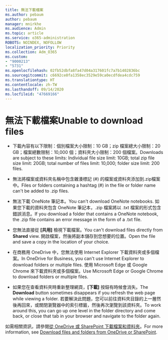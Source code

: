 ```yaml
---
title: 無法下載檔案
ms.author: pebaum
author: pebaum
manager: mnirkhe
ms.audience: Admin
ms.topic: article
ms.service: o365-administration
ROBOTS: NOINDEX, NOFOLLOW
localization_priority: Priority
ms.collection: Adm_O365
ms.custom:
- "9000213"
- "5731"
ms.openlocfilehash: 02fb52dbfa8fa47d04a317601fc7a7b1402836bc
ms.sourcegitcommit: c6692ce0fa1358ec3529e59ca0ecdfdea4cdc759
ms.translationtype: HT
ms.contentlocale: zh-TW
ms.lasthandoff: 09/14/2020
ms.locfileid: "47669166"
---
```

# <a name="unable-to-download-files"></a><span data-ttu-id="983fb-102">無法下載檔案</span><span class="sxs-lookup"><span data-stu-id="983fb-102">Unable to download files</span></span>

- <span data-ttu-id="983fb-103">下載內容有以下限制：個別檔案大小限制：10 GB；zip 檔案總大小限制：20 GB；檔案總數限制：10,000 個；資料夾大小限制：200 個檔案。</span><span class="sxs-lookup"><span data-stu-id="983fb-103">Downloads are subject to these limits: Individual file size limit: 10GB; total zip file size limit: 20GB; total number of files limit: 10,000; folder size limit: 200 files.</span></span>
- <span data-ttu-id="983fb-104">無法將檔案或資料夾名稱中包含雜湊標記 (#) 的檔案或資料夾添加到.zip檔案中。</span><span class="sxs-lookup"><span data-stu-id="983fb-104">Files or folders containing a hashtag (#) in the file or folder name can't be added to .zip files.</span></span>  
    
- <span data-ttu-id="983fb-105">無法下載 OneNote 筆記本。</span><span class="sxs-lookup"><span data-stu-id="983fb-105">You can't download OneNote notebooks.</span></span> <span data-ttu-id="983fb-106">如果您下載的資料夾包含 OneNote 筆記本，.zip 檔案將以 .txt 檔案的形式包含錯誤消息。</span><span class="sxs-lookup"><span data-stu-id="983fb-106">If you download a folder that contains a OneNote notebook, the .zip file contains an error message in the form of a .txt file.</span></span>  
    
- <span data-ttu-id="983fb-107">您無法直接從 **[共用]** 檢視下載檔案。</span><span class="sxs-lookup"><span data-stu-id="983fb-107">You can't download files directly from **Shared**  view.</span></span> <span data-ttu-id="983fb-108">開啟檔案，然後將副本儲存到您想要的位置。</span><span class="sxs-lookup"><span data-stu-id="983fb-108">Open the file and save a copy in the location of your choice.</span></span>  
    
- <span data-ttu-id="983fb-109">在商務用 OneDrive 中，您無法使用 Internet Explorer 下載資料夾或多個檔案。</span><span class="sxs-lookup"><span data-stu-id="983fb-109">In OneDrive for Business, you can't use Internet Explorer to download folders or multiple files.</span></span> <span data-ttu-id="983fb-110">使用 Microsoft Edge 或 Google Chrome 來下載資料夾或多個檔案。</span><span class="sxs-lookup"><span data-stu-id="983fb-110">Use Microsoft Edge or Google Chrome to download folders or multiple files.</span></span>  
    
- <span data-ttu-id="983fb-111">如果您在查看資料夾時重新整理網頁，**[下載]** 按鈕有時候會消失。</span><span class="sxs-lookup"><span data-stu-id="983fb-111">The **Download** button sometimes disappears if you refresh the web page while viewing a folder.</span></span> <span data-ttu-id="983fb-112">若要解決此問題，您可以前往資料夾目錄的上一層然後再回來，或關閉瀏覽器中的索引標籤，然後再次瀏覽到該資料夾。</span><span class="sxs-lookup"><span data-stu-id="983fb-112">To work around this, you can go up one level in the folder directory and come back, or close that tab in your browser and navigate to the folder again.</span></span>  
    
<span data-ttu-id="983fb-113">如需相關資訊，請參閱[從 OneDrive 或 SharePoint 下載檔案和資料夾](https://support.office.com/article/download-files-and-folders-from-onedrive-or-sharepoint-5c7397b7-19c7-4893-84fe-d02e8fa5df05)。</span><span class="sxs-lookup"><span data-stu-id="983fb-113">For more information, see [Download files and folders from OneDrive or SharePoint](https://support.office.com/article/download-files-and-folders-from-onedrive-or-sharepoint-5c7397b7-19c7-4893-84fe-d02e8fa5df05).</span></span>